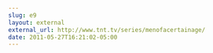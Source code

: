```yaml
---
slug: e9
layout: external
external_url: http://www.tnt.tv/series/menofacertainage/
date: 2011-05-27T16:21:02-05:00
---
```

